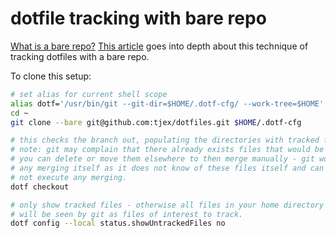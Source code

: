 # dotfile tracking with bare repo

[What is a bare repo?](https://www.saintsjd.com/2011/01/what-is-a-bare-git-repository/)
[This article](https://www.atlassian.com/git/tutorials/dotfiles) goes into depth about 
this technique of tracking dotfiles with a bare repo.

To clone this setup:

```zsh
# set alias for current shell scope
alias dotf='/usr/bin/git --git-dir=$HOME/.dotf-cfg/ --work-tree=$HOME'
cd ~
git clone --bare git@github.com:tjex/dotfiles.git $HOME/.dotf-cfg

# this checks the branch out, populating the directories with tracked files
# note: git may complain that there already exists files that would be overwritten.
# you can delete or move them elsewhere to then merge manually - git won't offer 
# any merging itself as it does not know of these files itself and can therefore 
# not execute any merging.
dotf checkout

# only show tracked files - otherwise all files in your home directory and further
# will be seen by git as files of interest to track.
dotf config --local status.showUntrackedFiles no

```
